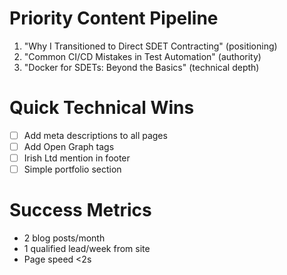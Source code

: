 # Priority Content Pipeline
1. "Why I Transitioned to Direct SDET Contracting" (positioning)
2. "Common CI/CD Mistakes in Test Automation" (authority)  
3. "Docker for SDETs: Beyond the Basics" (technical depth)

# Quick Technical Wins
- [ ] Add meta descriptions to all pages
- [ ] Add Open Graph tags
- [ ] Irish Ltd mention in footer
- [ ] Simple portfolio section

# Success Metrics
- 2 blog posts/month
- 1 qualified lead/week from site
- Page speed <2s